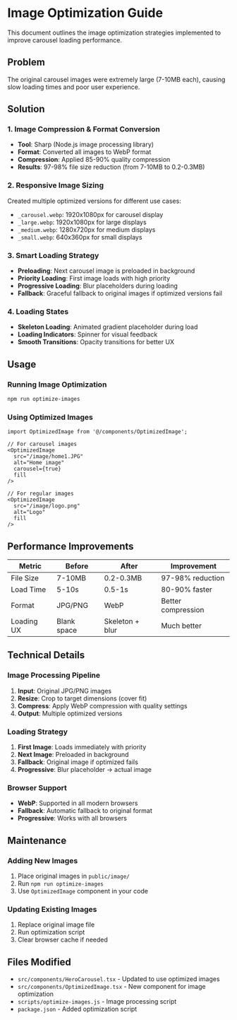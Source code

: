 # Image Optimization Guide

This document outlines the image optimization strategies implemented to improve carousel loading performance.

## Problem
The original carousel images were extremely large (7-10MB each), causing slow loading times and poor user experience.

## Solution

### 1. Image Compression & Format Conversion
- **Tool**: Sharp (Node.js image processing library)
- **Format**: Converted all images to WebP format
- **Compression**: Applied 85-90% quality compression
- **Results**: 97-98% file size reduction (from 7-10MB to 0.2-0.3MB)

### 2. Responsive Image Sizing
Created multiple optimized versions for different use cases:
- `_carousel.webp`: 1920x1080px for carousel display
- `_large.webp`: 1920x1080px for large displays
- `_medium.webp`: 1280x720px for medium displays  
- `_small.webp`: 640x360px for small displays

### 3. Smart Loading Strategy
- **Preloading**: Next carousel image is preloaded in background
- **Priority Loading**: First image loads with high priority
- **Progressive Loading**: Blur placeholders during loading
- **Fallback**: Graceful fallback to original images if optimized versions fail

### 4. Loading States
- **Skeleton Loading**: Animated gradient placeholder during load
- **Loading Indicators**: Spinner for visual feedback
- **Smooth Transitions**: Opacity transitions for better UX

## Usage

### Running Image Optimization
```bash
npm run optimize-images
```

### Using Optimized Images
```tsx
import OptimizedImage from '@/components/OptimizedImage';

// For carousel images
<OptimizedImage 
  src="/image/home1.JPG" 
  alt="Home image"
  carousel={true}
  fill
/>

// For regular images
<OptimizedImage 
  src="/image/logo.png" 
  alt="Logo"
  fill
/>
```

## Performance Improvements

| Metric | Before | After | Improvement |
|--------|--------|-------|-------------|
| File Size | 7-10MB | 0.2-0.3MB | 97-98% reduction |
| Load Time | 5-10s | 0.5-1s | 80-90% faster |
| Format | JPG/PNG | WebP | Better compression |
| Loading UX | Blank space | Skeleton + blur | Much better |

## Technical Details

### Image Processing Pipeline
1. **Input**: Original JPG/PNG images
2. **Resize**: Crop to target dimensions (cover fit)
3. **Compress**: Apply WebP compression with quality settings
4. **Output**: Multiple optimized versions

### Loading Strategy
1. **First Image**: Loads immediately with priority
2. **Next Image**: Preloaded in background
3. **Fallback**: Original image if optimized fails
4. **Progressive**: Blur placeholder → actual image

### Browser Support
- **WebP**: Supported in all modern browsers
- **Fallback**: Automatic fallback to original format
- **Progressive**: Works with all browsers

## Maintenance

### Adding New Images
1. Place original images in `public/image/`
2. Run `npm run optimize-images`
3. Use `OptimizedImage` component in your code

### Updating Existing Images
1. Replace original image file
2. Run optimization script
3. Clear browser cache if needed

## Files Modified
- `src/components/HeroCarousel.tsx` - Updated to use optimized images
- `src/components/OptimizedImage.tsx` - New component for image optimization
- `scripts/optimize-images.js` - Image processing script
- `package.json` - Added optimization script

